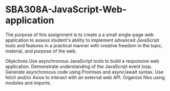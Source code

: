 # SBA308A-JavaScript-Web-application

The purpose of this assignment is to create a a small single-page web application to assess student's ability to implement advanced JavaScript tools and features in a practical manner with creative freedom in the topic, material, and purpose of the web.

Objectives
Use asynchronous JavaScript tools to build a responsive web application.
Demonstrate understanding of the JavaScript event loop.
Generate asynchronous code using Promises and async/await syntax.
Use fetch and/or Axios to interact with an external web API.
Organize files using modules and imports.
